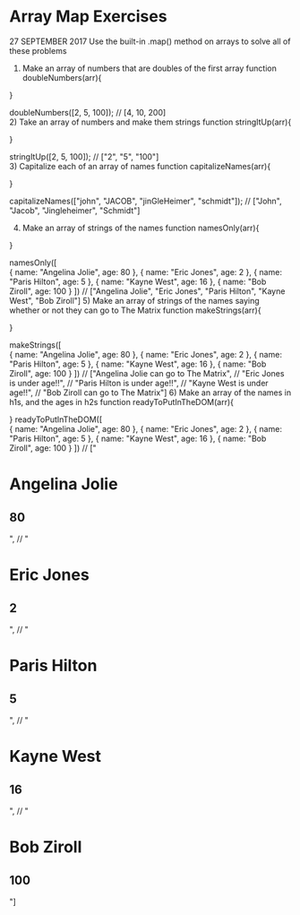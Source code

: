 # Array Map Exercises
27 SEPTEMBER 2017
Use the built-in .map() method on arrays to solve all of these problems

1) Make an array of numbers that are doubles of the first array
function doubleNumbers(arr){

}

doubleNumbers([2, 5, 100]); // [4, 10, 200]  
2) Take an array of numbers and make them strings
function stringItUp(arr){

}

stringItUp([2, 5, 100]); // ["2", "5", "100"]  
3) Capitalize each of an array of names
function capitalizeNames(arr){

}

capitalizeNames(["john", "JACOB", "jinGleHeimer", "schmidt"]); // ["John", "Jacob", "Jingleheimer", "Schmidt"]

4) Make an array of strings of the names
function namesOnly(arr){

}

namesOnly([  
    {
        name: "Angelina Jolie",
        age: 80
    },
    {
        name: "Eric Jones",
        age: 2
    },
    {
        name: "Paris Hilton",
        age: 5
    },
    {
        name: "Kayne West",
        age: 16
    },
    {
        name: "Bob Ziroll",
        age: 100
    }
]) 
// ["Angelina Jolie", "Eric Jones", "Paris Hilton", "Kayne West", "Bob Ziroll"]
5) Make an array of strings of the names saying whether or not they can go to The Matrix
function makeStrings(arr){

}

makeStrings([  
    {
        name: "Angelina Jolie",
        age: 80
    },
    {
        name: "Eric Jones",
        age: 2
    },
    {
        name: "Paris Hilton",
        age: 5
    },
    {
        name: "Kayne West",
        age: 16
    },
    {
        name: "Bob Ziroll",
        age: 100
    }
]) 
// ["Angelina Jolie can go to The Matrix", 
// "Eric Jones is under age!!", 
// "Paris Hilton is under age!!", 
// "Kayne West is under age!!", 
// "Bob Ziroll can go to The Matrix"]
6) Make an array of the names in h1s, and the ages in h2s
function readyToPutInTheDOM(arr){

}
readyToPutInTheDOM([  
    {
        name: "Angelina Jolie",
        age: 80
    },
    {
        name: "Eric Jones",
        age: 2
    },
    {
        name: "Paris Hilton",
        age: 5
    },
    {
        name: "Kayne West",
        age: 16
    },
    {
        name: "Bob Ziroll",
        age: 100
    }
]) 
// ["<h1>Angelina Jolie</h1><h2>80</h2>", 
// "<h1>Eric Jones</h1><h2>2</h2>", 
// "<h1>Paris Hilton</h1><h2>5</h2>", 
// "<h1>Kayne West</h1><h2>16</h2>", 
// "<h1>Bob Ziroll</h1><h2>100</h2>"]